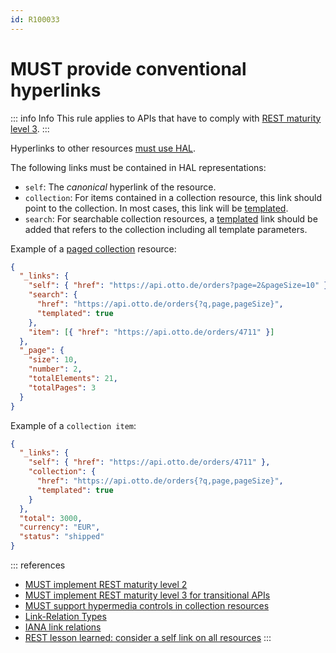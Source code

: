 ```yaml
---
id: R100033
---
```


# MUST provide conventional hyperlinks

::: info Info
This rule applies to APIs that have to comply with [REST maturity level 3](@guidelines/R000033).
:::

Hyperlinks to other resources [must use HAL](@guidelines/R000036).

The following links must be contained in HAL representations:

- `self`: The _canonical_ hyperlink of the resource.
- `collection`: For items contained in a collection resource, this link should point to the collection. In most cases, this
  link will be [templated](https://tools.ietf.org/html/draft-kelly-json-hal-08#section-5.2).
- `search`: For searchable collection resources, a [templated](https://tools.ietf.org/html/draft-kelly-json-hal-08#section-5.2) link should be added that refers to the collection including all template parameters.

Example of a [paged collection](@guidelines/R100025) resource:

```json
{
  "_links": {
    "self": { "href": "https://api.otto.de/orders?page=2&pageSize=10" },
    "search": {
      "href": "https://api.otto.de/orders{?q,page,pageSize}",
      "templated": true
    },
    "item": [{ "href": "https://api.otto.de/orders/4711" }]
  },
  "_page": {
    "size": 10,
    "number": 2,
    "totalElements": 21,
    "totalPages": 3
  }
}
```

Example of a `collection item`:

```json
{
  "_links": {
    "self": { "href": "https://api.otto.de/orders/4711" },
    "collection": {
      "href": "https://api.otto.de/orders{?q,page,pageSize}",
      "templated": true
    }
  },
  "total": 3000,
  "currency": "EUR",
  "status": "shipped"
}
```

::: references

- [MUST implement REST maturity level 2](@guidelines/R000032)
- [MUST implement REST maturity level 3 for transitional APIs](@guidelines/R000033)
- [MUST support hypermedia controls in collection resources](@guidelines/R100026)
- [Link-Relation Types](../030_Link-relation-types/index.md)
- [IANA link relations](http://www.iana.org/assignments/link-relations/link-relations.xhtml)
- [REST lesson learned: consider a self link on all resources](https://blog.ploeh.dk/2013/05/03/rest-lesson-learned-consider-a-self-link-on-all-resources/)
  :::
